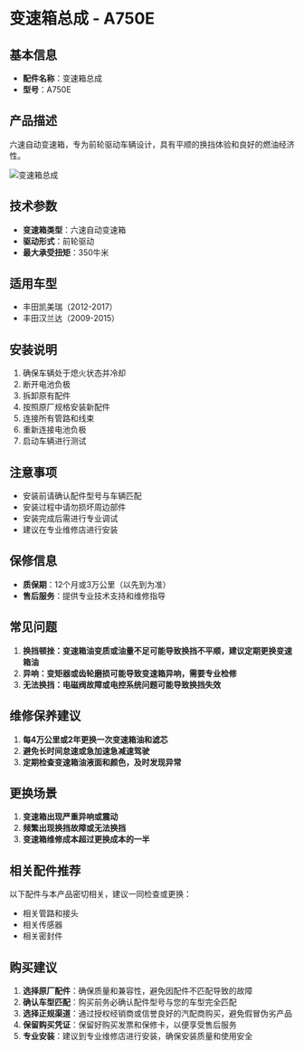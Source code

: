 # 变速箱总成 - A750E

## 基本信息

- **配件名称**：变速箱总成
- **型号**：A750E

## 产品描述

六速自动变速箱，专为前轮驱动车辆设计，具有平顺的换挡体验和良好的燃油经济性。


![变速箱总成](/image/car-parts/A750E.jpg)

## 技术参数

- **变速箱类型**：六速自动变速箱
- **驱动形式**：前轮驱动
- **最大承受扭矩**：350牛米

## 适用车型

- 丰田凯美瑞（2012-2017）
- 丰田汉兰达（2009-2015）

## 安装说明

1. 确保车辆处于熄火状态并冷却
2. 断开电池负极
3. 拆卸原有配件
4. 按照原厂规格安装新配件
5. 连接所有管路和线束
6. 重新连接电池负极
7. 启动车辆进行测试

## 注意事项

- 安装前请确认配件型号与车辆匹配
- 安装过程中请勿损坏周边部件
- 安装完成后需进行专业调试
- 建议在专业维修店进行安装

## 保修信息

- **质保期**：12个月或3万公里（以先到为准）
- **售后服务**：提供专业技术支持和维修指导

## 常见问题

1. **换挡顿挫：变速箱油变质或油量不足可能导致换挡不平顺，建议定期更换变速箱油**
2. **异响：变矩器或齿轮磨损可能导致变速箱异响，需要专业检修**
3. **无法换挡：电磁阀故障或电控系统问题可能导致换挡失效**

## 维修保养建议

1. **每4万公里或2年更换一次变速箱油和滤芯**
2. **避免长时间怠速或急加速急减速驾驶**
3. **定期检查变速箱油液面和颜色，及时发现异常**

## 更换场景

1. **变速箱出现严重异响或震动**
2. **频繁出现换挡故障或无法换挡**
3. **变速箱维修成本超过更换成本的一半**

## 相关配件推荐

以下配件与本产品密切相关，建议一同检查或更换：

- 相关管路和接头
- 相关传感器
- 相关密封件

## 购买建议

1. **选择原厂配件**：确保质量和兼容性，避免因配件不匹配导致的故障
2. **确认车型匹配**：购买前务必确认配件型号与您的车型完全匹配
3. **选择正规渠道**：通过授权经销商或信誉良好的汽配商购买，避免假冒伪劣产品
4. **保留购买凭证**：保留好购买发票和保修卡，以便享受售后服务
5. **专业安装**：建议到专业维修店进行安装，确保安装质量和使用安全
